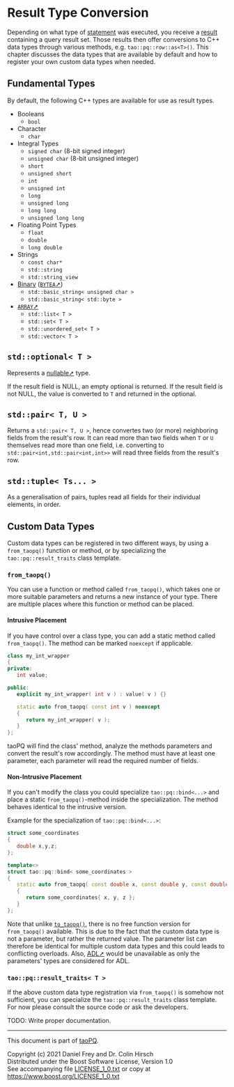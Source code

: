 # Result Type Conversion

Depending on what type of [statement](Statement.md) was executed, you receive a [result](Result.md) containing a query result set.
Those results then offer conversions to C++ data types through various methods, e.g. `tao::pq::row::as<T>()`.
This chapter discusses the data types that are available by default and how to register your own custom data types when needed.

## Fundamental Types

By default, the following C++ types are available for use as result types.

* Booleans
  * `bool`
* Character
  * `char`
* Integral Types
  * `signed char` (8-bit signed integer)
  * `unsigned char` (8-bit unsigned integer)
  * `short`
  * `unsigned short`
  * `int`
  * `unsigned int`
  * `long`
  * `unsigned long`
  * `long long`
  * `unsigned long long`
* Floating Point Types
  * `float`
  * `double`
  * `long double`
* Strings
  * `const char*`
  * `std::string`
  * `std::string_view`
* [Binary](Binary-Data.md) ([`BYTEA`➚](https://www.postgresql.org/docs/current/datatype-binary.html))
  * `std::basic_string< unsigned char >`
  * `std::basic_string< std::byte >`
* [`ARRAY`➚](https://www.postgresql.org/docs/current/arrays.html)
  * `std::list< T >`
  * `std::set< T >`
  * `std::unordered_set< T >`
  * `std::vector< T >`

## `std::optional< T >`

Represents a [nullable➚](https://en.wikipedia.org/wiki/Nullable_type) type.

If the result field is NULL, an empty optional is returned.
If the result field is not NULL, the value is converted to `T` and returned in the optional.

## `std::pair< T, U >`

Returns a `std::pair< T, U >`, hence convertes two (or more) neighboring fields from the result's row.
It can read more than two fields when `T` or `U` themselves read more than one field, i.e. converting to `std::pair<int,std::pair<int,int>>` will read three fields from the result's row.

## `std::tuple< Ts... >`

As a generalisation of pairs, tuples read all fields for their individual elements, in order.

## Custom Data Types

Custom data types can be registered in two different ways, by using a `from_taopq()` function or method, or by specializing the `tao::pq::result_traits` class template.

### `from_taopq()`

You can use a function or method called `from_taopq()`, which takes one or more suitable parameters and returns a new instance of your type.
There are multiple places where this function or method can be placed.

#### Intrusive Placement

If you have control over a class type, you can add a static method called `from_taopq()`.
The method can be marked `noexcept` if applicable.

```c++
class my_int_wrapper
{
private:
   int value;

public:
   explicit my_int_wrapper( int v ) : value( v ) {}

   static auto from_taopq( const int v ) noexcept
   {
      return my_int_wrapper( v );
   }
};
```

taoPQ will find the class' method, analyze the methods parameters and convert the result's row accordingly.
The method must have at least one parameter, each parameter will read the required number of fields.

#### Non-Intrusive Placement

If you can't modify the class you could specialize `tao::pq::bind<...>` and place a static `from_taopq()`-method inside the specialization.
The method behaves identical to the intrusive version.

Example for the specialization of `tao::pq::bind<...>`:

```c++
struct some_coordinates
{
   double x,y,z;
};

template<>
struct tao::pq::bind< some_coordinates >
{
   static auto from_taopq( const double x, const double y, const double z ) noexcept
   {
      return some_coordinates{ x, y, z };
   }
};
```

Note that unlike [`to_taopq()`](Parameter-Type-Conversion.md), there is no free function version for `from_taopq()` available.
This is due to the fact that the custom data type is not a parameter, but rather the returned value.
The parameter list can therefore be identical for multiple custom data types and this could leads to conflicting overloads.
Also, [ADL➚](https://en.cppreference.com/w/cpp/language/adl) would be unavailable as only the parameters' types are considered for ADL.

### `tao::pq::result_traits< T >`

If the above custom data type registration via `from_taopq()` is somehow not sufficient, you can specialize the `tao::pq::result_traits` class template.
For now please consult the source code or ask the developers.

TODO: Write proper documentation.

---

This document is part of [taoPQ](https://github.com/taocpp/taopq).

Copyright (c) 2021 Daniel Frey and Dr. Colin Hirsch<br>
Distributed under the Boost Software License, Version 1.0<br>
See accompanying file [LICENSE_1_0.txt](../LICENSE_1_0.txt) or copy at https://www.boost.org/LICENSE_1_0.txt
